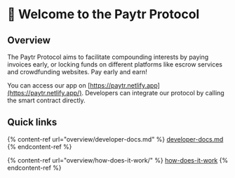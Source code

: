 # 👋 Welcome to the Paytr Protocol

## Overview

The Paytr Protocol aims to facilitate compounding interests by paying invoices early, or locking funds on different platforms like escrow services and crowdfunding websites. Pay early and earn!

You can access our app on [https://paytr.netlify.app](https://paytr.netlify.app/). Developers can integrate our protocol by calling the smart contract directly.

## Quick links

{% content-ref url="overview/developer-docs.md" %}
[developer-docs.md](overview/developer-docs.md)
{% endcontent-ref %}

{% content-ref url="overview/how-does-it-work/" %}
[how-does-it-work](overview/how-does-it-work/)
{% endcontent-ref %}

